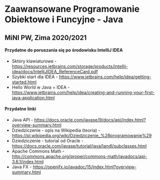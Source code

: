 # Zaawansowane Programowanie Obiektowe i Funcyjne - Java
## MiNI PW, Zima 2020/2021

#### Przydatne do poruszania się po środowisku IntelliJ IDEA
- Sktóry klawiaturowe - https://resources.jetbrains.com/storage/products/intellij-idea/docs/IntelliJIDEA_ReferenceCard.pdf
- Szybki start dla IDEA - https://www.jetbrains.com/help/idea/getting-started.html
- Hello World w Java + IDEA - https://www.jetbrains.com/help/idea/creating-and-running-your-first-java-application.html


#### Przydatne linki
- Java API - https://docs.oracle.com/javase/9/docs/api/index.html?overview-summary.html
- Dziedziczenie - opis na Wikipedia (teoria) - https://pl.wikipedia.org/wiki/Dziedziczenie_%28programowanie%29
- Dziedziczenie - tutorial od Oracle - https://docs.oracle.com/javase/tutorial/java/IandI/subclasses.html
- Apache Commons Math - http://commons.apache.org/proper/commons-math/javadocs/api-3.6.1/index.html
- Java FX - https://openjfx.io/javadoc/15/index.html?overview-summary.html
